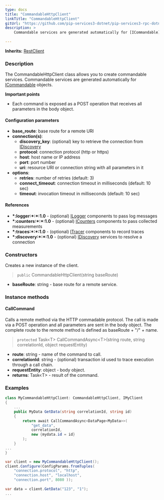 ```yaml
---
type: docs
title: "CommandableHttpClient"
linkTitle: "CommandableHttpClient"
gitUrl: "https://github.com/pip-services3-dotnet/pip-services3-rpc-dotnet"
description: >
    Commandable services are generated automatically for [ICommandable](../../../commons/commands/icommandable)
   
---
```


**Inherits:** [RestClient](../../clients/rest_client)

### Description

The CommandableHttpClient class allows you to create commandable services. Commandable services are generated automatically for [ICommandable](../../../commons/commands/icommandable) objects.

**Important points**

- Each command is exposed as a POST operation that receives all parameters in the body object.

#### Configuration parameters

- **base_route**: base route for a remote URI
- **connection(s)**:           
    - **discovery_key**: (optional) key to retrieve the connection from [IDiscovery](../../../components/connect/idiscovery)
    - **protocol**: connection protocol (http or https)
    - **host**: host name or IP address
    - **port**: port number
    - **uri**: resource URI or connection string with all parameters in it
- **options**:
    - **retries**: number of retries (default: 3)
    - **connect_timeout**: connection timeout in milliseconds (default: 10 sec)
    - **timeout**: invocation timeout in milliseconds (default: 10 sec)


#### References

- **\*:logger:\*:\*:1.0** - (optional) [ILogger](../../../components/log/ilogger) components to pass log messages
- **\*:counters:\*:\*:1.0** - (optional) [ICounters](../../../components/count/icounters) components to pass collected measurements
- **\*:traces:\*:\*:1.0** - (optional) [ITracer](../../../components/trace/itracer) components to record traces
- **\*:discovery:\*:\*:1.0** - (optional) [IDiscovery](../../../components/connect/idiscovery) services to resolve a connection




### Constructors
Creates a new instance of the client.

> `public` CommandableHttpClient(string baseRoute)

- **baseRoute**: string - base route for a remote service.



### Instance methods

#### CallCommand
Calls a remote method via the HTTP commadable protocol. The call is made via a POST operation and all parameters are sent in the body object. The complete route to the remote method is defined as baseRoute + "/" + name.

> `protected` Task\<T\> CallCommandAsync\<T\>(string route, string correlationId, object requestEntity)

- **route**: string - name of the command to call.
- **correlationId**: string - (optional) transaction id used to trace execution through a call chain.
- **requestEntity**: object - body object.
- **returns**: Task\<T\> - result of the command.


### Examples

```cs
class MyCommandableHttpClient: CommandableHttpClient, IMyClient 
{
    ...
    public MyData GetData(string correlationId, string id)
    {
        return await CallCommandAsync<DataPage<MyData>>(        
            "get_data",
            correlationId,
            new {mydata.id = id}
        );        
    }
...
}

var client = new MyCommandableHttpClient();
client.Configure(ConfigParams.fromTuples(
    "connection.protocol", "http",
    "connection.host", "localhost",
    "connection.port", 8080 ));
 
var data = client.GetData("123", "1");
...
```
